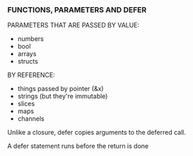 ### FUNCTIONS, PARAMETERS AND DEFER

PARAMETERS THAT ARE PASSED BY VALUE:
- numbers
- bool
- arrays
- structs

BY REFERENCE:
- things passed by pointer (&x)
- strings (but they're immutable)
- slices
- maps
- channels

Unlike a closure, defer copies arguments to the deferred call.

A defer statement runs before the return is done